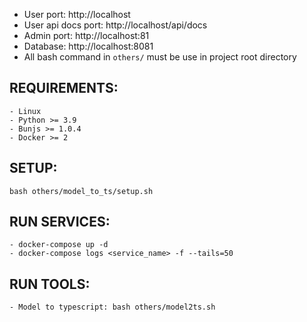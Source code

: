 - User port: http://localhost
- User api docs port: http://localhost/api/docs
- Admin port: http://localhost:81
- Database: http://localhost:8081
- All bash command in `others/` must be use in project root directory

## REQUIREMENTS:

    - Linux
    - Python >= 3.9
    - Bunjs >= 1.0.4
    - Docker >= 2

## SETUP:

    bash others/model_to_ts/setup.sh

## RUN SERVICES:

    - docker-compose up -d
    - docker-compose logs <service_name> -f --tails=50

## RUN TOOLS:

    - Model to typescript: bash others/model2ts.sh

